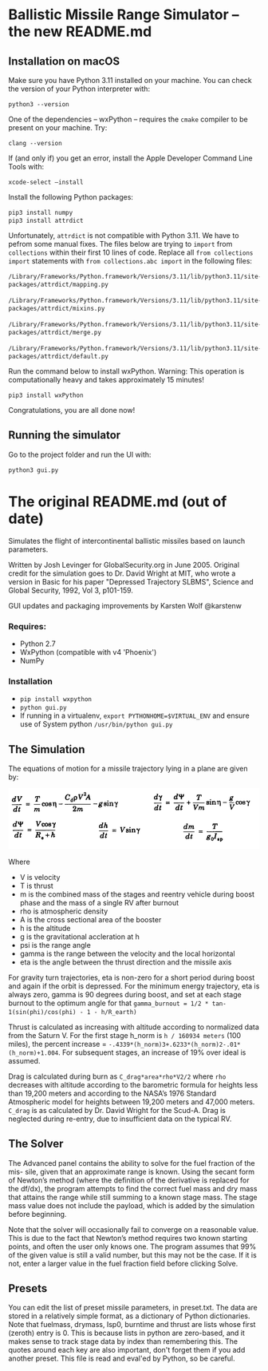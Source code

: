 # Ballistic Missile Range Simulator – the new README.md

## Installation on macOS

Make sure you have Python 3.11 installed on your machine. You can check the version of your Python interpreter with:
```
python3 --version
```
One of the dependencies – wxPython – requires the `cmake` compiler to be present on your machine. Try:
```
clang --version
```
If (and only if) you get an error, install the Apple Developer Command Line Tools with:
```
xcode-select –install
```

Install the following Python packages:
```
pip3 install numpy
pip3 install attrdict
```
Unfortunately, `attrdict` is not compatible with Python 3.11. We have to pefrom some manual fixes. The files below are trying to `import` from `collections` within their first 10 lines of code. Replace all `from collections import` statements with `from collections.abc import` in the following files:
```
/Library/Frameworks/Python.framework/Versions/3.11/lib/python3.11/site-packages/attrdict/mapping.py

/Library/Frameworks/Python.framework/Versions/3.11/lib/python3.11/site-packages/attrdict/mixins.py

/Library/Frameworks/Python.framework/Versions/3.11/lib/python3.11/site-packages/attrdict/merge.py

/Library/Frameworks/Python.framework/Versions/3.11/lib/python3.11/site-packages/attrdict/default.py
```
Run the command below to install wxPython. Warning: This operation is computationally heavy and takes approximately 15 minutes!
```
pip3 install wxPython
```
Congratulations, you are all done now!

## Running the simulator
Go to the project folder and run the UI with:
```
python3 gui.py
```

# The original README.md (out of date)

Simulates the flight of intercontinental ballistic missiles based on launch parameters.

Written by Josh Levinger for GlobalSecurity.org in June 2005. Original credit for the simulation goes to Dr. David Wright at MIT, who wrote a version in Basic for his paper "Depressed Trajectory SLBMS", Science and Global Security, 1992, Vol 3, p101-159.

GUI updates and packaging improvements by Karsten Wolf @karstenw

### Requires:
- Python 2.7
- WxPython (compatible with v4 'Phoenix')
- NumPy

### Installation
- `pip install wxpython`
- `python gui.py`
- If running in a virtualenv, `export PYTHONHOME=$VIRTUAL_ENV` and ensure use of System python `/usr/bin/python gui.py`

## The Simulation

The equations of motion for a missile trajectory lying in a plane are given by:

![Image](range_equations.png?raw=true)

Where

* V is velocity
* T is thrust
* m is the combined mass of the stages and reentry vehicle during boost phase and the mass of a single RV after burnout
* rho is atmospheric density
* A is the cross sectional area of the booster
* h is the altitude
* g is the gravitational accleration at h
* psi is the range angle
* gamma is the range between the velocity and the local horizontal
* eta is the angle between the thrust direction and the missile axis

For gravity turn trajectories, eta is non-zero for a short period during boost and again if the orbit is depressed. For the minimum energy trajectory, eta is always zero, gamma is 90 degrees during boost, and set at each stage burnout to the optimum angle for that `gamma_burnout = 1/2 * tan-1(sin(phi)/cos(phi) - 1 - h/R_earth)`

Thrust is calculated as increasing with altitude according to normalized data from the Saturn V. For the first stage h_norm is `h / 160934 meters` (100 miles), the percent increase = `-.4339*(h_norm)3+.6233*(h_norm)2-.01*(h_norm)+1.004`. For subsequent stages, an increase of 19% over ideal is assumed.

Drag is calculated during burn as `C_drag*area*rho*V2/2` where `rho` decreases with altitude according to the barometric formula for heights less than 19,200 meters and according to the NASA’s 1976 Standard Atmospheric model for heights between 19,200 meters and 47,000 meters. `C_drag` is as calculated by Dr. David Wright for the Scud-A. Drag is neglected during re-entry, due to insufficient data on the typical RV.

## The Solver

The Advanced panel contains the ability to solve for the fuel fraction of the mis- sile, given that an approximate range is known. Using the secant form of Newton’s method (where the definition of the derivative is replaced for the df/dx), the program attempts to find the correct fuel mass and dry mass that attains the range while still summing to a known stage mass. The stage mass value does not include the payload, which is added by the simulation before beginning.

Note that the solver will occasionally fail to converge on a reasonable value. This is due to the fact that Newton’s method requires two known starting points, and often the user only knows one. The program assumes that 99% of the given value is still a valid number, but this may not be the case. If it is not, enter a larger value in the fuel fraction field before clicking Solve.

## Presets

You can edit the list of preset missile parameters, in preset.txt. The data are stored in a relatively simple format, as a dictionary of Python dictionaries. Note that fuelmass, drymass, Isp0, burntime and thrust are lists whose first (zeroth) entry is 0. This is because lists in python are zero-based, and it makes sense to track stage data by index than remembering this. The quotes around each key are also important, don't forget them if you add another preset. This file is read and eval'ed by Python, so be careful.